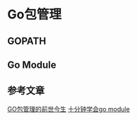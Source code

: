 # Go包管理

## GOPATH


## Go Module

## 参考文章
[GO包管理的前世今生](https://strconv.com/posts/go-modules/?utm_source=tuicool&utm_medium=referral)
[十分钟学会go module](https://blog.csdn.net/e421083458/article/details/89762113)
[]()
